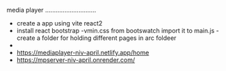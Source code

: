media player
.............................
- create a app using vite react2
 - install react bootstrap
 -vmin.css from bootswatch import it to main.js
 -create a folder for holding different pages in arc foldeer
 -
 - https://mediaplayer-niv-april.netlify.app/home
 - https://mpserver-niv-april.onrender.com/
 
 
